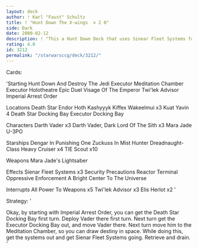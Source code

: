 ```yaml
---
layout: deck
author: ! Karl "Faust" Schultz
title: ! "Hunt Down The X-wings  v 2 0"
side: Dark
date: 2000-02-12
description: ! "This a Hunt Down Deck that uses Sinear Fleet Systems for retreiving."
rating: 4.0
id: 3212
permalink: "/starwarsccg/deck/3212/"
---
```

Cards: 

'Starting
Hunt Down And Destroy The Jedi
Executor Meditation Chamber
Executor Holotheatre
Epic Duel
Visage Of The Emperor
Twi'lek Advisor
Imperial Arrest Order

Locations
Death Star
Endor
Hoth
Kashyyyk
Kiffex
Wakeelmui x3
Kuat
Yavin 4
Death Star Docking Bay
Executor Docking Bay

Characters
Darth Vader x3
Darth Vader, Dark Lord Of The Sith x3
Mara Jade
U-3PO

Starships
Dengar In Punishing One
Zuckuss In Mist Hunter
Dreadnaught-Class Heavy Cruiser x4
TIE Scout x10

Weapons
Mara Jade's Lightsaber

Effects
Sienar Fleet Systems x3
Security Precautions
Reactor Terminal
Oppressive Enforcement
A Bright Center To The Universe

Interrupts
All Power To Weapons x5
Twi'lek Advisor x3
Elis Herlot x2
'

Strategy: '

Okay, by starting with Imperial Arrest Order, you can get the Death Star Docking Bay first turn. Deploy Vader there first turn. Next turn get the Executor Docking Bay out, and move Vader there. Next turn move him to the Meditation Chamber, so you can draw destiny in space. While doing this, get the systems out and get Sienar Fleet Systems going. Retrieve and drain.  '
